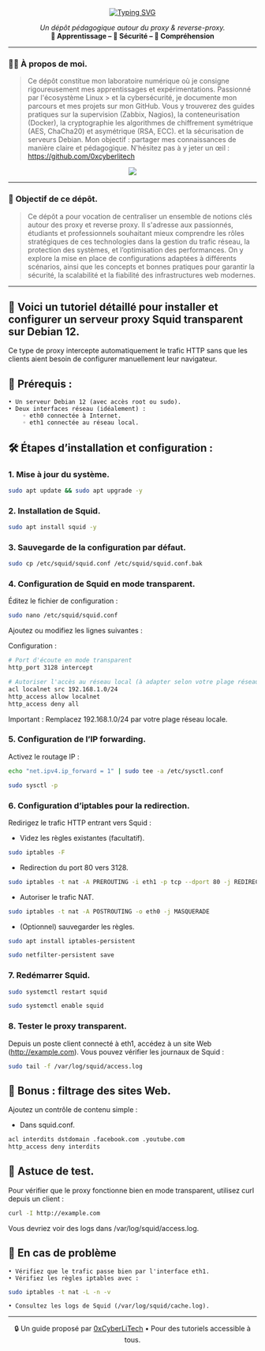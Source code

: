 <div align="center">

<a href="https://github.com/0xCyberLiTech/Proxy/blob/main/PROXY-TANSPARENT-INSTALLATION-DEBIAN-12.md">
  <img src="https://readme-typing-svg.herokuapp.com?font=Fira+Code&size=32&pause=1000&color=D14A4A&center=true&vCenter=true&width=800&lines=Tutoriel+Proxy+Squid+Transparent;Installation+sur+Debian+12;Configuration+Détaillée+Pas+à+Pas;Redirection+du+Traffic+HTTP;Proxy+Sans+Interception+SSL" alt="Typing SVG" />
</a>

<p align="center">
  <em>Un dépôt pédagogique autour du proxy & reverse-proxy.</em><br>
  <b>📘 Apprentissage – 🔐 Sécurité – 🧠 Compréhension</b>
</p>

</div>

---

### 👨‍💻 **À propos de moi.**

> Ce dépôt constitue mon laboratoire numérique où je consigne rigoureusement mes apprentissages et expérimentations. Passionné par l'écosystème Linux > et la cybersécurité, je
> documente mon parcours et mes projets sur mon GitHub. Vous y trouverez des guides pratiques sur la supervision (Zabbix,
> Nagios), la conteneurisation (Docker), la cryptographie les algorithmes de chiffrement symétrique (AES, ChaCha20) et asymétrique (RSA, ECC).  et la
> sécurisation de serveurs Debian. Mon objectif : partager mes connaissances de manière claire et pédagogique. N'hésitez pas à y jeter un œil : https://github.com/0xcyberlitech

<p align="center">
  <a href="https://skillicons.dev">
    <img src="https://skillicons.dev/icons?i=linux,debian,bash,docker,nginx,grafana,prometheus,git,vim" />
  </a>
</p>

---

### 🎯 **Objectif de ce dépôt.**

> Ce dépôt a pour vocation de centraliser un ensemble de notions clés autour des proxy et reverse proxy. Il s'adresse aux passionnés, étudiants et professionnels souhaitant mieux comprendre les rôles stratégiques de ces technologies dans la
> gestion du trafic réseau, la protection des systèmes, et l’optimisation des performances.
> On y explore la mise en place de configurations adaptées à différents scénarios, ainsi que les concepts et bonnes pratiques pour garantir la sécurité, la scalabilité et la fiabilité des infrastructures web modernes.

---

## 🔐 **Voici un tutoriel détaillé pour installer et configurer un serveur proxy Squid transparent sur Debian 12**. 

Ce type de proxy intercepte automatiquement le trafic HTTP sans que les clients aient besoin de configurer manuellement leur navigateur.

## 🧰 Prérequis :
    • Un serveur Debian 12 (avec accès root ou sudo).
    • Deux interfaces réseau (idéalement) :
        ◦ eth0 connectée à Internet.
        ◦ eth1 connectée au réseau local.

## 🛠 Étapes d’installation et configuration :

### 1. Mise à jour du système.

```bash
sudo apt update && sudo apt upgrade -y
```

### 2. Installation de Squid.

```bash
sudo apt install squid -y
```

### 3. Sauvegarde de la configuration par défaut.

```bash
sudo cp /etc/squid/squid.conf /etc/squid/squid.conf.bak
```

### 4. Configuration de Squid en mode transparent.

Éditez le fichier de configuration :

```bash
sudo nano /etc/squid/squid.conf
```

Ajoutez ou modifiez les lignes suivantes :

Configuration :

```bash
# Port d'écoute en mode transparent
http_port 3128 intercept

# Autoriser l'accès au réseau local (à adapter selon votre plage réseau)
acl localnet src 192.168.1.0/24
http_access allow localnet
http_access deny all
```
Important : Remplacez 192.168.1.0/24 par votre plage réseau locale.

### 5. Configuration de l’IP forwarding.

Activez le routage IP :

```bash
echo "net.ipv4.ip_forward = 1" | sudo tee -a /etc/sysctl.conf
```

```bash
sudo sysctl -p
```

### 6. Configuration d’iptables pour la redirection.

Redirigez le trafic HTTP entrant vers Squid :

- Videz les règles existantes (facultatif).

```bash
sudo iptables -F
```

- Redirection du port 80 vers 3128.
  
```bash
sudo iptables -t nat -A PREROUTING -i eth1 -p tcp --dport 80 -j REDIRECT --to-port 3128
```

- Autoriser le trafic NAT.

```bash
sudo iptables -t nat -A POSTROUTING -o eth0 -j MASQUERADE
```

- (Optionnel) sauvegarder les règles.

```bash
sudo apt install iptables-persistent
```
```bash
sudo netfilter-persistent save
```

### 7. Redémarrer Squid.

```bash
sudo systemctl restart squid
```

```bash
sudo systemctl enable squid
```

### 8. Tester le proxy transparent.

Depuis un poste client connecté à eth1, accédez à un site Web (http://example.com). Vous pouvez vérifier les journaux de Squid :

```bash
sudo tail -f /var/log/squid/access.log
```

## 🔐 Bonus : filtrage des sites Web.

Ajoutez un contrôle de contenu simple :

- Dans squid.conf.

```bash
acl interdits dstdomain .facebook.com .youtube.com
http_access deny interdits
```

## 🧪 Astuce de test.

Pour vérifier que le proxy fonctionne bien en mode transparent, utilisez curl depuis un client :

```bash
curl -I http://example.com
```

Vous devriez voir des logs dans /var/log/squid/access.log.

## 🧹 En cas de problème
    • Vérifiez que le trafic passe bien par l'interface eth1.
    • Vérifiez les règles iptables avec :

```bash
sudo iptables -t nat -L -n -v
 ```
   
    • Consultez les logs de Squid (/var/log/squid/cache.log).
    
---

<p align="center">
  🔒 Un guide proposé par <a href="https://github.com/0xCyberLiTech">0xCyberLiTech</a> • Pour des tutoriels accessible à tous.
</p>

